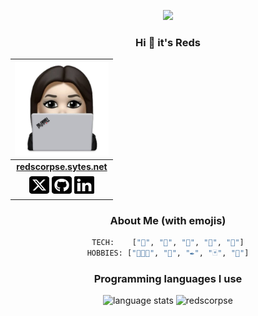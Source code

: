 <div class="body center" align="center">
<p align="center">
  <a href="https://github.com/redscorpse">
    <img src="https://readme-typing-svg.herokuapp.com/?lines=@redscorpse;A+chemistry+student+with+a+digital+mindset.;Learning+programming+on+my+free+time.++%F0%9F%91%A9%F0%9F%8F%BB%E2%80%8D%F0%9F%92%BB;Future+cybersecurity+student.++%F0%9F%90%89;Visit+my+website:++redscorpse.sytes.net;&width=600&height=50&color=a07fff&center=true">
  </a>
</p>

### Hi 👋 it's Reds

| <a href="https://redscorpse.sytes.net/"><img src="assets/reds_thinkpad.jpg" width="150px" height="150px" /></a> |
|:--------------------------------------------------------------------------------------------------------------: |
|                                **[redscorpse.sytes.net](https://redscorpse.sytes.net)**                         |
| <a href="https://twitter.com/redsc0rpse"><img src="assets/icons/square-x-twitter.svg" width="32px" height="32px"></a> <a href="https://github.com/redscorpse"><img src="assets/icons/square-github.svg" width="32px" height="32px"></a> <a href="https://www.linkedin.com/in/ana-rojas/"><img src="assets/icons/linkedin.svg" width="32px" height="32px"></a> |

### About Me (with emojis)
```python
TECH:    ["🍏", "🐧", "🦭", "🐍", "🐉"]
HOBBIES: ["👩🏻‍💻", "📖", "✒️", "🃏", "🎵"]
```

### Programming languages I use
<img alt="language stats" src="https://github-readme-stats.vercel.app/api/top-langs?username=redscorpse&theme=dark&hide=Go,HTML,Jupyter%20Notebook,Roff,Ruby,Vim%20Script&count_private=false&show_icons=true&layout=compact&langs_count=6">

<!-- 
### My contributions
![github contribution grid snake animation](https://raw.githubusercontent.com/redscorpse/redscorpse/output/github-contribution-grid-snake.svg)

Generated with *[Platane/snk](https://github.com/Platane/snk)* -->

<img src="https://komarev.com/ghpvc/?username=redscorpse&color=c07fff&style=for-the-badge" alt="redscorpse" />


</div>

<!--### Hi there 👋


**redscorpse/redscorpse** is a ✨ _special_ ✨ repository because its `README.md` (this file) appears on your GitHub profile.

Here are some ideas to get you started:

- 🔭 I’m currently working on ...
- 🌱 I’m currently learning ...
- 👯 I’m looking to collaborate on ...
- 🤔 I’m looking for help with ...
- 💬 Ask me about ...
- 📫 How to reach me: ...
- 😄 Pronouns: ...
- ⚡ Fun fact: ...
-->
